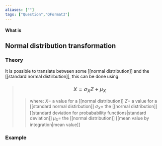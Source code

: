 ```yaml
---
aliases: [""]
tags: ["Question","QFormat3"]
---
```


#### What is
## Normal distribution transformation
### Theory

It is possible to translate between some [[normal distribution]] and the [[standard normal distirbution]], this can be done using:

> ### $$ X = \sigma_{X} Z + \mu_{X} $$ 
>> where:
>> $X=$ a value for a [[normal distribution]]
>> $Z=$ a value for a [[standard normal distirbution]]
>> $\sigma_{X}=$ the [[normal distribution]] [[standard deviation for probabability functions|standard deviation]]
>> $\mu_{X}=$ the [[normal distribution]] [[mean value by integration|mean value]]

### Example
